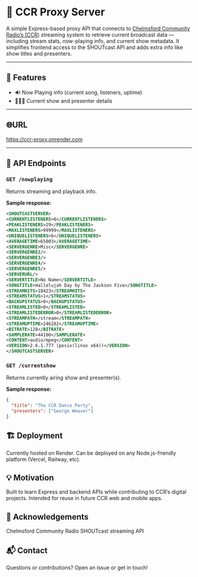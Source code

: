 # 📡 CCR Proxy Server

A simple Express-based proxy API that connects to [Chelmsford Community Radio’s (CCR)](https://www.chelmsfordcommunityradio.com/) streaming system to retrieve current broadcast data — including stream stats, now-playing info, and current show metadata. It simplifies frontend access to the SHOUTcast API and adds extra info like show titles and presenters.

---

## 🎯 Features

- 🔊 Now Playing info (current song, listeners, uptime) 
- 🧑‍🤝‍🧑 Current show and presenter details

---

## 🌐URL

https://ccr-proxy.onrender.com

---

## 🚀 API Endpoints

### `GET /nowplaying`
Returns streaming and playback info.

**Sample response:**
```xml
<SHOUTCASTSERVER>
<CURRENTLISTENERS>6</CURRENTLISTENERS>
<PEAKLISTENERS>29</PEAKLISTENERS>
<MAXLISTENERS>99999</MAXLISTENERS>
<UNIQUELISTENERS>6</UNIQUELISTENERS>
<AVERAGETIME>65803</AVERAGETIME>
<SERVERGENRE>Misc</SERVERGENRE>
<SERVERGENRE2/>
<SERVERGENRE3/>
<SERVERGENRE4/>
<SERVERGENRE5/>
<SERVERURL/>
<SERVERTITLE>No Name</SERVERTITLE>
<SONGTITLE>Hallelujah Day by The Jackson Five</SONGTITLE>
<STREAMHITS>18423</STREAMHITS>
<STREAMSTATUS>1</STREAMSTATUS>
<BACKUPSTATUS>0</BACKUPSTATUS>
<STREAMLISTED>0</STREAMLISTED>
<STREAMLISTEDERROR>0</STREAMLISTEDERROR>
<STREAMPATH>/stream</STREAMPATH>
<STREAMUPTIME>246282</STREAMUPTIME>
<BITRATE>128</BITRATE>
<SAMPLERATE>44100</SAMPLERATE>
<CONTENT>audio/mpeg</CONTENT>
<VERSION>2.6.1.777 (posix(linux x64))</VERSION>
</SHOUTCASTSERVER>
```

### `GET /currentshow`
Returns currently airing show and presenter(s).

**Sample response:**
```json
{
  "title": "The CCR Dance Party",
  "presenters": ["George Weaver"]
}
```

## 🏗️ Deployment
Currently hosted on Render. Can be deployed on any Node.js-friendly platform (Vercel, Railway, etc).

## 💡 Motivation
Built to learn Express and backend APIs while contributing to CCR’s digital projects. Intended for reuse in future CCR web and mobile apps.

## 🙌 Acknowledgements
Chelmsford Community Radio
SHOUTcast streaming API

## 📬 Contact
Questions or contributions? Open an issue or get in touch!
